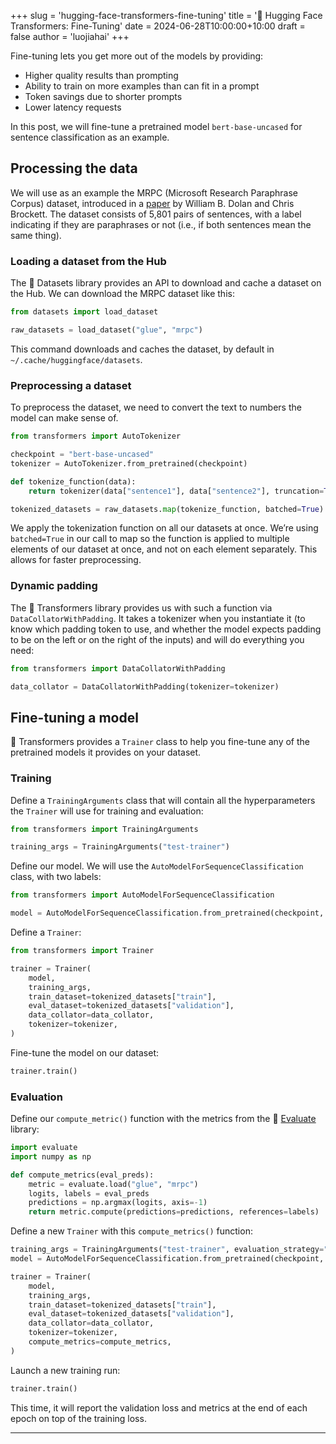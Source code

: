 +++
slug = 'hugging-face-transformers-fine-tuning'
title = '🤗 Hugging Face Transformers: Fine-Tuning'
date = 2024-06-28T10:00:00+10:00
draft = false
author = 'luojiahai'
+++

Fine-tuning lets you get more out of the models by providing:
- Higher quality results than prompting
- Ability to train on more examples than can fit in a prompt
- Token savings due to shorter prompts
- Lower latency requests

In this post, we will fine-tune a pretrained model `bert-base-uncased` for sentence classification as an example.

## Processing the data

We will use as an example the MRPC (Microsoft Research Paraphrase Corpus) dataset, introduced in a [paper](https://www.aclweb.org/anthology/I05-5002.pdf)
by William B. Dolan and Chris Brockett. The dataset consists of 5,801 pairs of sentences, with a label indicating if
they are paraphrases or not (i.e., if both sentences mean the same thing).

### Loading a dataset from the Hub

The 🤗 Datasets library provides an API to download and cache a dataset on the Hub. We can download the MRPC dataset
like this:

```python
from datasets import load_dataset

raw_datasets = load_dataset("glue", "mrpc")
```

This command downloads and caches the dataset, by default in `~/.cache/huggingface/datasets`.

### Preprocessing a dataset

To preprocess the dataset, we need to convert the text to numbers the model can make sense of.

```python
from transformers import AutoTokenizer

checkpoint = "bert-base-uncased"
tokenizer = AutoTokenizer.from_pretrained(checkpoint)

def tokenize_function(data):
    return tokenizer(data["sentence1"], data["sentence2"], truncation=True)

tokenized_datasets = raw_datasets.map(tokenize_function, batched=True)
```

We apply the tokenization function on all our datasets at once. We’re using `batched=True` in our call to map so the
function is applied to multiple elements of our dataset at once, and not on each element separately. This allows for
faster preprocessing.

### Dynamic padding

The 🤗 Transformers library provides us with such a function via `DataCollatorWithPadding`. It takes a tokenizer when
you instantiate it (to know which padding token to use, and whether the model expects padding to be on the left or on
the right of the inputs) and will do everything you need:

```python
from transformers import DataCollatorWithPadding

data_collator = DataCollatorWithPadding(tokenizer=tokenizer)
```

## Fine-tuning a model

🤗 Transformers provides a `Trainer` class to help you fine-tune any of the pretrained models it provides on your
dataset.

### Training

Define a `TrainingArguments` class that will contain all the hyperparameters the `Trainer` will use for training and
evaluation:

```python
from transformers import TrainingArguments

training_args = TrainingArguments("test-trainer")
```

Define our model. We will use the `AutoModelForSequenceClassification` class, with two labels:

```python
from transformers import AutoModelForSequenceClassification

model = AutoModelForSequenceClassification.from_pretrained(checkpoint, num_labels=2)
```

Define a `Trainer`:

```python
from transformers import Trainer

trainer = Trainer(
    model,
    training_args,
    train_dataset=tokenized_datasets["train"],
    eval_dataset=tokenized_datasets["validation"],
    data_collator=data_collator,
    tokenizer=tokenizer,
)
```

Fine-tune the model on our dataset:

```python
trainer.train()
```

### Evaluation

Define our `compute_metric()` function with the metrics from the 🤗 [Evaluate](https://github.com/huggingface/evaluate/)
library:

```python
import evaluate
import numpy as np

def compute_metrics(eval_preds):
    metric = evaluate.load("glue", "mrpc")
    logits, labels = eval_preds
    predictions = np.argmax(logits, axis=-1)
    return metric.compute(predictions=predictions, references=labels)
```

Define a new `Trainer` with this `compute_metrics()` function:

```python
training_args = TrainingArguments("test-trainer", evaluation_strategy="epoch")
model = AutoModelForSequenceClassification.from_pretrained(checkpoint, num_labels=2)

trainer = Trainer(
    model,
    training_args,
    train_dataset=tokenized_datasets["train"],
    eval_dataset=tokenized_datasets["validation"],
    data_collator=data_collator,
    tokenizer=tokenizer,
    compute_metrics=compute_metrics,
)
```

Launch a new training run:

```python
trainer.train()
```

This time, it will report the validation loss and metrics at the end of each epoch on top of the training loss.

---
